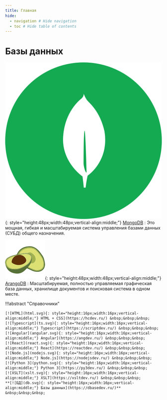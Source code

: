 ```yaml
---
title: Главная
hide:
  - navigation # Hide navigation
  - toc # Hide table of contents
---
```


# Базы данных

![MongoDB](mongodb.svg){: style="height:48px;width:48px;vertical-align:middle;"}
[MongoDB](/mongodb/)
: Это мощная, гибкая и масштабируемая система управления базами данных (СУБД) общего назначения.

![ArangoDB](arangodb.svg){: style="height:48px;width:48px;vertical-align:middle;"}
[ArangoDB](/arangodb/)
: Масштабируемая, полностью управляемая графическая база данных, хранилище документов и поисковая система в одном месте.

!!!abstract "Справочники"

    [![HTML](html.svg){: style="height:16px;width:16px;vertical-align:middle;"} HTML + CSS](https://hcdev.ru/) &nbsp;&nbsp;&nbsp;
    [![Typescript](ts.svg){: style="height:16px;width:16px;vertical-align:middle;"} Typescript](https://scriptdev.ru/) &nbsp;&nbsp;&nbsp;
    [![Angular](angular.svg){: style="height:16px;width:16px;vertical-align:middle;"} Angular](https://angdev.ru/) &nbsp;&nbsp;&nbsp;
    [![React](react.svg){: style="height:16px;width:16px;vertical-align:middle;"} React](https://reactdev.ru/) &nbsp;&nbsp;&nbsp;
    [![Node.js](nodejs.svg){: style="height:16px;width:16px;vertical-align:middle;"} Node.js](https://nodejsdev.ru/) &nbsp;&nbsp;&nbsp;
    [![Python 3](python.svg){: style="height:16px;width:16px;vertical-align:middle;"} Python 3](https://py3dev.ru/) &nbsp;&nbsp;&nbsp;
    [![XSLT](xslt.svg){: style="height:16px;width:16px;vertical-align:middle;"} XSLT](https://xsltdev.ru/) &nbsp;&nbsp;&nbsp;
    **[![БД](db.svg){: style="height:16px;width:16px;vertical-align:middle;"} Базы данных](https://dbasedev.ru/)** &nbsp;&nbsp;&nbsp;
